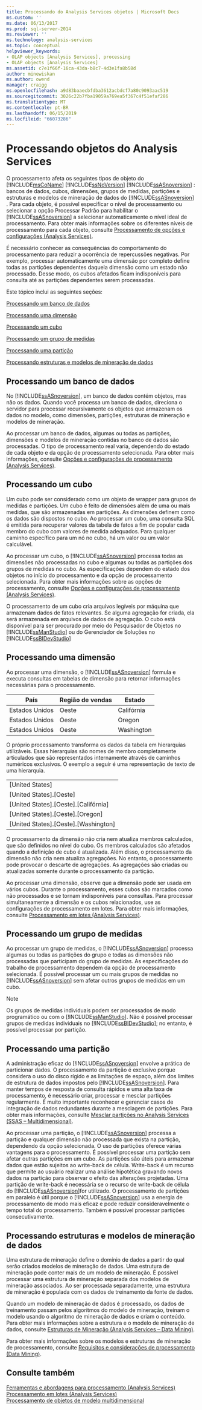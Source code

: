 ```yaml
---
title: Processando do Analysis Services objetos | Microsoft Docs
ms.custom: ''
ms.date: 06/13/2017
ms.prod: sql-server-2014
ms.reviewer: ''
ms.technology: analysis-services
ms.topic: conceptual
helpviewer_keywords:
- OLAP objects [Analysis Services], processing
- OLAP objects [Analysis Services]
ms.assetid: c7e1f66f-16ca-43da-b8c7-4d3e1fa8b58d
author: minewiskan
ms.author: owend
manager: craigg
ms.openlocfilehash: a9d83baaecbfdba3612acbdcf7a80c9093aac519
ms.sourcegitcommit: 3026c22b7fba19059a769ea5f367c4f51efaf286
ms.translationtype: MT
ms.contentlocale: pt-BR
ms.lasthandoff: 06/15/2019
ms.locfileid: "66073286"
---
```

# <a name="processing-analysis-services-objects"></a>Processando objetos do Analysis Services
  O processamento afeta os seguintes tipos de objeto do [!INCLUDE[msCoName](../../includes/msconame-md.md)] [!INCLUDE[ssNoVersion](../../includes/ssnoversion-md.md)] [!INCLUDE[ssASnoversion](../../includes/ssasnoversion-md.md)] : bancos de dados, cubos, dimensões, grupos de medidas, partições e estruturas e modelos de mineração de dados do [!INCLUDE[ssASnoversion](../../includes/ssasnoversion-md.md)] . Para cada objeto, é possível especificar o nível de processamento ou selecionar a opção Processar Padrão para habilitar o [!INCLUDE[ssASnoversion](../../includes/ssasnoversion-md.md)] a selecionar automaticamente o nível ideal de processamento. Para obter mais informações sobre os diferentes níveis de processamento para cada objeto, consulte [Processamento de opções e configurações &#40;Analysis Services&#41;](processing-options-and-settings-analysis-services.md).  
  
 É necessário conhecer as consequências do comportamento do processamento para reduzir a ocorrência de repercussões negativas. Por exemplo, processar automaticamente uma dimensão por completo define todas as partições dependentes daquela dimensão como um estado não processado. Desse modo, os cubos afetados ficam indisponíveis para consulta até as partições dependentes serem processadas.  
  
 Este tópico inclui as seguintes seções:  
  
 [Processando um banco de dados](#bkmk_procdb)  
  
 [Processando uma dimensão](#bkmk_procdim)  
  
 [Processando um cubo](#bkmk_proccube)  
  
 [Processando um grupo de medidas](#bkmk_procmeasure)  
  
 [Processando uma partição](#bkmk_procpartition)  
  
 [Processando estruturas e modelos de mineração de dados](#bkmk_procdm)  
  
##  <a name="bkmk_procdb"></a> Processando um banco de dados  
 No [!INCLUDE[ssASnoversion](../../includes/ssasnoversion-md.md)], um banco de dados contém objetos, mas não os dados. Quando você processa um banco de dados, direciona o servidor para processar recursivamente os objetos que armazenam os dados no modelo, como dimensões, partições, estruturas de mineração e modelos de mineração.  
  
 Ao processar um banco de dados, algumas ou todas as partições, dimensões e modelos de mineração contidas no banco de dados são processadas. O tipo de processamento real varia, dependendo do estado de cada objeto e da opção de processamento selecionada. Para obter mais informações, consulte [Opções e configurações de processamento &#40;Analysis Services&#41;](processing-options-and-settings-analysis-services.md).  
  
##  <a name="bkmk_proccube"></a> Processando um cubo  
 Um cubo pode ser considerado como um objeto de wrapper para grupos de medidas e partições. Um cubo é feito de dimensões além de uma ou mais medidas, que são armazenadas em partições. As dimensões definem como os dados são dispostos no cubo. Ao processar um cubo, uma consulta SQL é emitida para recuperar valores da tabela de fatos a fim de popular cada membro do cubo com valores de medida adequados. Para qualquer caminho específico para um nó no cubo, há um valor ou um valor calculável.  
  
 Ao processar um cubo, o [!INCLUDE[ssASnoversion](../../includes/ssasnoversion-md.md)] processa todas as dimensões não processadas no cubo e algumas ou todas as partições dos grupos de medidas no cubo. As especificações dependem do estado dos objetos no início do processamento e da opção de processamento selecionada. Para obter mais informações sobre as opções de processamento, consulte [Opções e configurações de processamento &#40;Analysis Services&#41;](processing-options-and-settings-analysis-services.md).  
  
 O processamento de um cubo cria arquivos legíveis por máquina que armazenam dados de fatos relevantes. Se alguma agregação for criada, ela será armazenada em arquivos de dados de agregação. O cubo está disponível para ser procurado por meio do Pesquisador de Objetos no [!INCLUDE[ssManStudio](../../includes/ssmanstudio-md.md)] ou do Gerenciador de Soluções no [!INCLUDE[ssBIDevStudio](../../includes/ssbidevstudio-md.md)]  
  
##  <a name="bkmk_procdim"></a> Processando uma dimensão  
 Ao processar uma dimensão, o [!INCLUDE[ssASnoversion](../../includes/ssasnoversion-md.md)] formula e executa consultas em tabelas de dimensão para retornar informações necessárias para o processamento.  
  
|País|Região de vendas|Estado|  
|-------------|------------------|-----------|  
|Estados Unidos|Oeste|Califórnia|  
|Estados Unidos|Oeste|Oregon|  
|Estados Unidos|Oeste|Washington|  
  
 O próprio processamento transforma os dados da tabela em hierarquias utilizáveis. Essas hierarquias são nomes de membro completamente articulados que são representados internamente através de caminhos numéricos exclusivos. O exemplo a seguir é uma representação de texto de uma hierarquia.  
  
||  
|-|  
|[United States]|  
|[United States].[Oeste]|  
|[United States].[Oeste].[Califórnia]|  
|[United States].[Oeste].[Oregon]|  
|[United States].[Oeste].[Washington]|  
  
 O processamento da dimensão não cria nem atualiza membros calculados, que são definidos no nível do cubo. Os membros calculados são afetados quando a definição de cubo é atualizada. Além disso, o processamento da dimensão não cria nem atualiza agregações. No entanto, o processamento pode provocar o descarte de agregações. As agregações são criadas ou atualizadas somente durante o processamento da partição.  
  
 Ao processar uma dimensão, observe que a dimensão pode ser usada em vários cubos. Durante o processamento, esses cubos são marcados como não processados e se tornam indisponíveis para consultas. Para processar simultaneamente a dimensão e os cubos relacionados, use as configurações de processamento em lotes. Para obter mais informações, consulte [Processamento em lotes &#40;Analysis Services&#41;](batch-processing-analysis-services.md).  
  
##  <a name="bkmk_procmeasure"></a> Processando um grupo de medidas  
 Ao processar um grupo de medidas, o [!INCLUDE[ssASnoversion](../../includes/ssasnoversion-md.md)] processa algumas ou todas as partições do grupo e todas as dimensões não processadas que participam do grupo de medidas. As especificações do trabalho de processamento dependem da opção de processamento selecionada. É possível processar um ou mais grupos de medidas no [!INCLUDE[ssASnoversion](../../includes/ssasnoversion-md.md)] sem afetar outros grupos de medidas em um cubo.  
  
> [!NOTE]  
>  Os grupos de medidas individuais podem ser processados de modo programático ou com o [!INCLUDE[ssManStudio](../../includes/ssmanstudio-md.md)]. Não é possível processar grupos de medidas individuais no [!INCLUDE[ssBIDevStudio](../../includes/ssbidevstudio-md.md)]; no entanto, é possível processar por partição.  
  
##  <a name="bkmk_procpartition"></a> Processando uma partição  
 A administração eficaz do [!INCLUDE[ssASnoversion](../../includes/ssasnoversion-md.md)] envolve a prática de particionar dados. O processamento da partição é exclusivo porque considera o uso do disco rígido e as limitações de espaço, além dos limites de estrutura de dados impostos pelo [!INCLUDE[ssASnoversion](../../includes/ssasnoversion-md.md)]. Para manter tempos de resposta de consulta rápidos e uma alta taxa de processamento, é necessário criar, processar e mesclar partições regularmente. É muito importante reconhecer e gerenciar casos de integração de dados redundantes durante a mesclagem de partições. Para obter mais informações, consulte [Mesclar partições no Analysis Services &#40;SSAS – Multidimensional&#41;](merge-partitions-in-analysis-services-ssas-multidimensional.md).  
  
 Ao processar uma partição, o [!INCLUDE[ssASnoversion](../../includes/ssasnoversion-md.md)] processa a partição e qualquer dimensão não processada que exista na partição, dependendo da opção selecionada. O uso de partições oferece várias vantagens para o processamento. É possível processar uma partição sem afetar outras partições em um cubo. As partições são úteis para armazenar dados que estão sujeitos ao write-back de célula. Write-back é um recurso que permite ao usuário realizar uma análise hipotética gravando novos dados na partição para observar o efeito das alterações projetadas. Uma partição de write-back é necessária se o recurso de write-back de célula do [!INCLUDE[ssASnoversion](../../includes/ssasnoversion-md.md)]for utilizado. O processamento de partições em paralelo é útil porque o [!INCLUDE[ssASnoversion](../../includes/ssasnoversion-md.md)] usa a energia de processamento de modo mais eficaz e pode reduzir consideravelmente o tempo total do processamento. Também é possível processar partições consecutivamente.  
  
##  <a name="bkmk_procdm"></a> Processando estruturas e modelos de mineração de dados  
 Uma estrutura de mineração define o domínio de dados a partir do qual serão criados modelos de mineração de dados. Uma estrutura de mineração pode conter mais de um modelo de mineração. É possível processar uma estrutura de mineração separada dos modelos de mineração associados. Ao ser processada separadamente, uma estrutura de mineração é populada com os dados de treinamento da fonte de dados.  
  
 Quando um modelo de mineração de dados é processado, os dados de treinamento passam pelos algoritmos do modelo de mineração, treinam o modelo usando o algoritmo de mineração de dados e criam o conteúdo. Para obter mais informações sobre a estrutura e o modelo de mineração de dados, consulte [Estruturas de Mineração &#40;Analysis Services – Data Mining&#41;](../data-mining/mining-structures-analysis-services-data-mining.md).  
  
 Para obter mais informações sobre os modelos e estruturas de mineração de processamento, consulte [Requisitos e considerações de processamento &#40;Data Mining&#41;](../data-mining/processing-requirements-and-considerations-data-mining.md).  
  
## <a name="see-also"></a>Consulte também  
 [Ferramentas e abordagens para processamento &#40;Analysis Services&#41;](tools-and-approaches-for-processing-analysis-services.md)   
 [Processamento em lotes &#40;Analysis Services&#41;](batch-processing-analysis-services.md)   
 [Processamento de objetos de modelo multidimensional](processing-a-multidimensional-model-analysis-services.md)  
  
  
